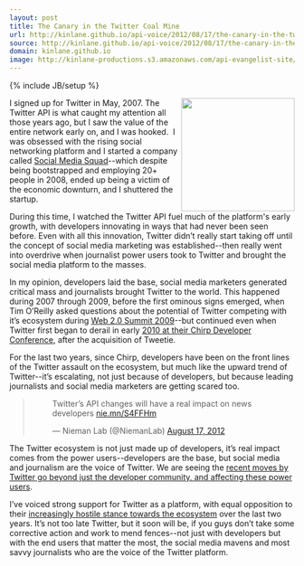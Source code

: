 ```yaml
---
layout: post
title: The Canary in the Twitter Coal Mine
url: http://kinlane.github.io/api-voice/2012/08/17/the-canary-in-the-twitter-coal-mine/
source: http://kinlane.github.io/api-voice/2012/08/17/the-canary-in-the-twitter-coal-mine/
domain: kinlane.github.io
image: http://kinlane-productions.s3.amazonaws.com/api-evangelist-site/blog/twitter-bird-yellow-on-white.png
---
```

{% include JB/setup %}<p><p><img src="http://kinlane-productions.s3.amazonaws.com/twitter/twitter-bird-yellow-on-white.png" alt="" width="200" align="right" /></p>
<p>I signed up for Twitter in May, 2007.  The Twitter API is what caught my attention all those years ago, but I saw the value of the entire network early on, and I was hooked. &nbsp;I was obsessed with the rising social networking platform and I started a company called <a title="Social Media Squad" href="http://web20squad.blogspot.com/">Social Media Squad</a>--which despite being bootstrapped and employing 20+ people in 2008, ended up being a victim of the economic downturn, and I shuttered the startup.</p>
<p>During this time, I watched the Twitter API fuel much of the platform's early growth, with developers innovating in ways that had never been seen before.  Even with all this innovation, Twitter didn&rsquo;t really start taking off until the concept of social media marketing was established--then really went into overdrive when journalist power users took to Twitter and brought the social media platform to the masses.</p>
<p>In my opinion, developers laid the base, social media marketers generated critical mass and journalists brought Twitter to the world.   This happened during 2007 through 2009, before the first ominous signs emerged, when Tim O&rsquo;Reilly asked questions about the potential of Twitter competing with it&rsquo;s ecosystem during <a href="http://www.youtube.com/watch?v=p5jXcgZnEa0">Web 2.0 Summit 2009</a>--but continued even when Twitter first began to derail in early <a href="http://blog.twitter.com/2010/01/offical-twitter-developer-conference.html">2010 at their Chirp Developer Conference</a>, after the acquisition of Tweetie.</p>
<p>For the last two years, since Chirp, developers have been on the front lines of the Twitter assault on the ecosystem, but much like the upward trend of Twitter--it&rsquo;s escalating, not just because of developers, but because leading journalists and social media marketers are getting scared too.</p>
<blockquote class="twitter-tweet" style="padding-left: 50px;">
<p>Twitter&rsquo;s API changes will have a real impact on news developers <a title="http://nie.mn/S4FFHm" href="http://t.co/H0vDUZbw">nie.mn/S4FFHm</a></p>
&mdash; Nieman Lab (@NiemanLab) <a href="https://twitter.com/NiemanLab/status/236517241963819008">August 17, 2012</a></blockquote>
<script src="http://platform.twitter.com/widgets.js"></script>
<p>The Twitter ecosystem is not just made up of developers, it&rsquo;s real impact comes from the power users--developers are the base, but social media and journalism are the voice of Twitter.  We are seeing the <a href="/admin/blog/recent moves by Twitter go beyond just the developer community, and affecting the power users">recent moves by Twitter go beyond just the developer community, and affecting these power users</a>.</p>
<p>I&rsquo;ve voiced strong support for Twitter as a platform, with equal opposition to their <a href="/2012/06/29/twitter-continues-to-restrict-access-to-our-tweets/">increasingly hostile stance towards the ecosystem</a> over the last two years.  It&rsquo;s not too late Twitter, but it soon will be, if you guys don&rsquo;t take some corrective action and work to mend fences--not just with developers but with the end users that matter the most, the social media mavens and most savvy journalists who are the voice of the Twitter platform.</p></p>
